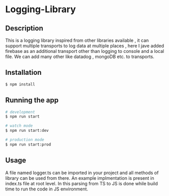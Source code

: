 # Logging-Library

## Description

This is a logging library inspired from other libraries available , it can support multiple transports to log data at multiple places , here I jave added firebase as an additional transport other than logging to console and a local file.
We can add many other like datadog , mongoDB etc. to transports. 

## Installation

```bash
$ npm install
```

## Running the app

```bash
# development
$ npm run start

# watch mode
$ npm run start:dev

# production mode
$ npm run start:prod
```

## Usage

A file named logger.ts can be imported in your project and all methods of library can be used from there. An example implmentation is present in index.ts file at root level.
In this parsing from TS to JS is done while build time to run the code in JS environment.
